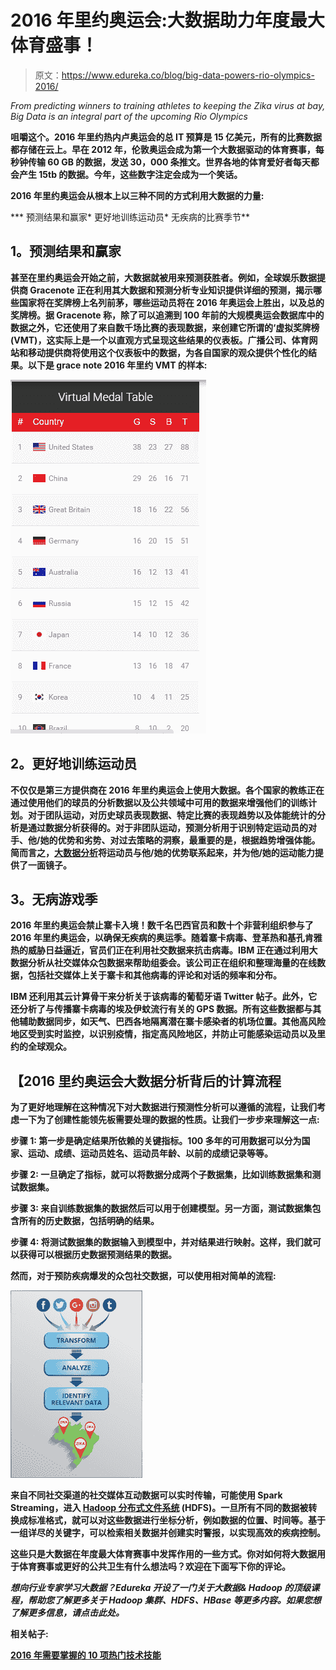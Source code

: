 # 2016 年里约奥运会:大数据助力年度最大体育盛事！

> 原文：<https://www.edureka.co/blog/big-data-powers-rio-olympics-2016/>

*From predicting winners to training athletes to keeping the Zika virus at bay, Big Data is an integral part of the upcoming Rio Olympics*

**咀嚼这个。2016 年里约热内卢奥运会的总 IT 预算是 15 亿美元，所有的比赛数据都存储在云上。早在 2012 年，伦敦奥运会成为第一个大数据驱动的体育赛事，每秒钟传输 60 GB 的数据，发送 30，000 条推文。世界各地的体育爱好者每天都会产生 15tb 的数据。今年，这些数字注定会成为一个笑话。**

**2016 年里约奥运会从根本上以三种不同的方式利用大数据的力量:**

***   预测结果和赢家*   更好地训练运动员*   无疾病的比赛季节**

## **1。预测结果和赢家**

**甚至在里约奥运会开始之前，大数据就被用来预测获胜者。例如，全球娱乐数据提供商 Gracenote 正在利用其大数据和预测分析专业知识提供详细的预测，揭示哪些国家将在奖牌榜上名列前茅，哪些运动员将在 2016 年奥运会上胜出，以及总的奖牌榜。据 Gracenote 称，除了可以追溯到 100 年前的大规模奥运会数据库中的数据之外，它还使用了来自数千场比赛的表现数据，来创建它所谓的‘虚拟奖牌榜(VMT)，这实际上是一个以直观方式呈现这些结果的仪表板。广播公司、体育网站和移动提供商将使用这个仪表板中的数据，为各自国家的观众提供个性化的结果。以下是 grace note 2016 年里约 VMT 的样本:**

**![Virtual-medal-table-gracenote-rio-olympics-2016](img/e8b0c3d974d3acbc25a8eeb219e1d3fd.png)**

## **2。更好地训练运动员**

**不仅仅是第三方提供商在 2016 年里约奥运会上使用大数据。各个国家的教练正在通过使用他们的球员的分析数据以及公共领域中可用的数据来增强他们的训练计划。对于团队运动，对历史球员表现数据、特定比赛的表现趋势以及体能统计的分析是通过数据分析获得的。对于非团队运动，预测分析用于识别特定运动员的对手、他/她的优势和劣势、对过去策略的洞察，最重要的是，根据趋势增强体能。简而言之，[大数据分析](https://www.edureka.co/blog/is-this-the-right-time-for-me-to-learn-hadoop)将运动员与他/她的优势联系起来，并为他/她的运动能力提供了一面镜子。**

## **3。无病游戏季**

**2016 年里约奥运会禁止寨卡入境！数千名巴西官员和数十个非营利组织参与了 2016 年里约奥运会，以确保无疾病的奥运季。随着寨卡病毒、登革热和基孔肯雅热的威胁日益逼近，官员们正在利用社交数据来抗击病毒。IBM 正在通过利用大数据分析从社交媒体众包数据来帮助组委会。该公司正在组织和整理海量的在线数据，包括社交媒体上关于寨卡和其他病毒的评论和对话的频率和分布。**

**IBM 还利用其云计算骨干来分析关于该病毒的葡萄牙语 Twitter 帖子。此外，它还分析了与传播寨卡病毒的埃及伊蚊流行有关的 GPS 数据。所有这些数据都与其他辅助数据同步，如天气、巴西各地隔离潜在寨卡感染者的机场位置。其他高风险地区受到实时监控，以识别疫情，指定高风险地区，并防止可能感染运动员以及里约的全球观众。**

## **【2016 里约奥运会大数据分析背后的计算流程**

**为了更好地理解在这种情况下对大数据进行预测性分析可以遵循的流程，让我们考虑一下为了创建性能领先板需要处理的数据的性质。让我们一步步来理解这一点:**

****步骤 1:** 第一步是确定结果所依赖的关键指标。100 多年的可用数据可以分为国家、运动、成绩、运动员姓名、运动员年龄、以前的成绩记录等等。**

****步骤 2:** 一旦确定了指标，就可以将数据分成两个子数据集，比如训练数据集和测试数据集。**

****步骤 3:** 来自训练数据集的数据然后可以用于创建模型。另一方面，测试数据集包含所有的历史数据，包括明确的结果。**

****步骤 4:** 将测试数据集的数据输入到模型中，并对结果进行映射。这样，我们就可以获得可以根据历史数据预测结果的数据。**

**然而，对于预防疾病爆发的众包社交数据，可以使用相对简单的流程:**

**![big-data-in-rio-olympics-2016-for-disease-control](img/c99451303b8e206c855fb0057ba0f0e3.png)**

**来自不同社交渠道的社交媒体互动数据可以实时传输，可能使用 Spark Streaming，进入 [Hadoop 分布式文件系统](https://www.edureka.co/blog/how-to-set-up-hadoop-cluster-with-hdfs-high-availability/) (HDFS)。一旦所有不同的数据被转换成标准格式，就可以对这些数据进行坐标分析，例如数据的位置、时间等。基于一组详尽的关键字，可以检索相关数据并创建实时警报，以实现高效的疾病控制。**

**这些只是大数据在年度最大体育赛事中发挥作用的一些方式。你对如何将大数据用于体育赛事或更好的公共卫生有什么想法吗？欢迎在下面写下你的评论。**

***想向行业专家学习大数据？Edureka 开设了一门关于大数据& Hadoop 的顶级课程，帮助您了解更多关于 Hadoop 集群、HDFS、HBase 等更多内容。如果您想了解更多信息，请点击此处。***

****相关帖子:****

**[2016 年需要掌握的 10 项热门技术技能](https://www.edureka.co/blog/10-hottest-tech-skills-in-2016/)**